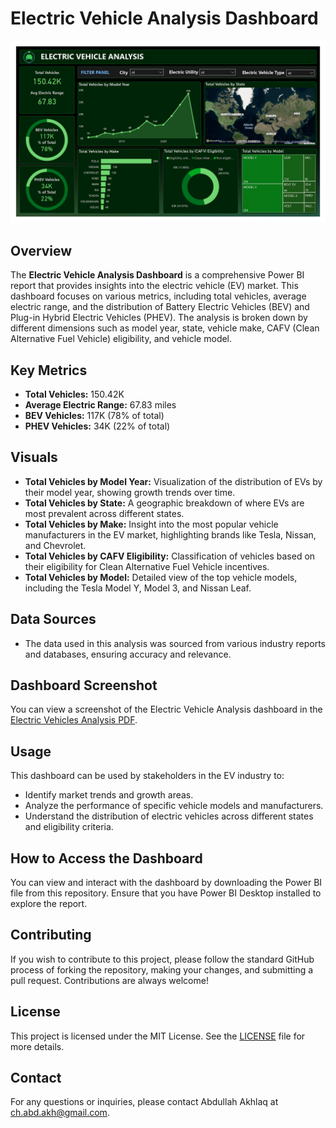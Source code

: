 # Electric Vehicle Analysis Dashboard
![](https://github.com/AbdullahAkhlaq/ELECTRIC-VEHICLE-ANALYSIS/blob/main/Electric%20Vehicles%20Analysis.jpg)

## Overview

The **Electric Vehicle Analysis Dashboard** is a comprehensive Power BI report that provides insights into the electric vehicle (EV) market. This dashboard focuses on various metrics, including total vehicles, average electric range, and the distribution of Battery Electric Vehicles (BEV) and Plug-in Hybrid Electric Vehicles (PHEV). The analysis is broken down by different dimensions such as model year, state, vehicle make, CAFV (Clean Alternative Fuel Vehicle) eligibility, and vehicle model.

## Key Metrics

- **Total Vehicles:** 150.42K
- **Average Electric Range:** 67.83 miles
- **BEV Vehicles:** 117K (78% of total)
- **PHEV Vehicles:** 34K (22% of total)

## Visuals

- **Total Vehicles by Model Year:** Visualization of the distribution of EVs by their model year, showing growth trends over time.
- **Total Vehicles by State:** A geographic breakdown of where EVs are most prevalent across different states.
- **Total Vehicles by Make:** Insight into the most popular vehicle manufacturers in the EV market, highlighting brands like Tesla, Nissan, and Chevrolet.
- **Total Vehicles by CAFV Eligibility:** Classification of vehicles based on their eligibility for Clean Alternative Fuel Vehicle incentives.
- **Total Vehicles by Model:** Detailed view of the top vehicle models, including the Tesla Model Y, Model 3, and Nissan Leaf.

## Data Sources

- The data used in this analysis was sourced from various industry reports and databases, ensuring accuracy and relevance.

## Dashboard Screenshot

You can view a screenshot of the Electric Vehicle Analysis dashboard in the [Electric Vehicles Analysis PDF](https://github.com/AbdullahAkhlaq/ELECTRIC-VEHICLE-ANALYSIS/blob/main/Electric%20Vehicles%20Analysis.pdf).

## Usage

This dashboard can be used by stakeholders in the EV industry to:
- Identify market trends and growth areas.
- Analyze the performance of specific vehicle models and manufacturers.
- Understand the distribution of electric vehicles across different states and eligibility criteria.

## How to Access the Dashboard

You can view and interact with the dashboard by downloading the Power BI file from this repository. Ensure that you have Power BI Desktop installed to explore the report.

## Contributing

If you wish to contribute to this project, please follow the standard GitHub process of forking the repository, making your changes, and submitting a pull request. Contributions are always welcome!

## License

This project is licensed under the MIT License. See the [LICENSE](LICENSE) file for more details.

## Contact

For any questions or inquiries, please contact Abdullah Akhlaq at ch.abd.akh@gmail.com.
